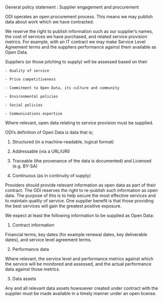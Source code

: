 General policy statement : Supplier engagement and procurement

ODI operates an open procurement process. This means we may publish data about work which we have contracted.

We reserve the right to publish information such as our supplier’s names, the cost of services we have purchased, and related service provision metrics. For example, with an IT contract we may make Service Level Agreement terms and the suppliers performance against them available as Open Data.

Suppliers (or those pitching to supply) will be assessed based on their

    - Quality of service

    - Price competitiveness

    - Commitment to Open Data, its culture and community

    - Environmental policies

    - Social policies

    - Communications expertise

Where relevant, open data relating to service provision must be supplied.

ODI’s definition of Open Data is data that is;

1. Structured (in a machine-readable, logical format)

2. Addressable (via a URL/URI)

3. Traceable (the provenance of the data is documented) and Licensed (e.g. BY-SA)

4. Continuous (as in continuity of supply)

Providers should provide relevant information as open data as part of their contract. The ODI reserves the right to re-publish such information as open data. The purpose of this is to help secure the most effective services and to maintain quality of service. One supplier benefit is that those providing the best services will gain the greatest positive exposure.

We expect at least the following information to be supplied as Open Data:

1) Contract information

Financial terms, key dates (for example renewal dates, key deliverable dates), and service level agreement terms.

2) Performance data

Where relevant, the service level and performance metrics against which the service will be monitored and assessed, and the actual performance data against those metrics.

3) Data assets

Any and all relevant data assets howsoever created under contract with the supplier must be made available in a timely manner under an open license. 
